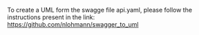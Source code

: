 To create a UML form the swagge file api.yaml, please follow the instructions present in the link:
https://github.com/nlohmann/swagger_to_uml